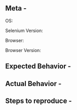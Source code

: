 ## Meta -
OS:  
<!-- Windows 10? OSX? -->
Selenium Version:  
<!-- 2.52.0, IDE, etc -->
Browser:  
<!-- Internet Explorer?  Firefox? 

FIREFOX 48+ IS ONLY COMPATIBLE WITH GECKODRIVER. Any issue logged here for 48+ will be closed as a duplicate of #2559

If the issue is with Google Chrome consider logging an issue with chromedriver instead:
https://sites.google.com/a/chromium.org/chromedriver/help

If the issue is with Microsoft Edge consider logging an issue with Microsoft instead:
https://developer.microsoft.com/en-us/microsoft-edge/platform/issues/

If the issue is with Firefox GeckoDriver (aka Marionette) consider logging an issue with Mozilla:
https://bugzilla.mozilla.org/buglist.cgi?product=Testing&component=Marionette

If the issue is with PhantomJS consider logging an issue with Ghostdriver:
https://github.com/detro/ghostdriver

-->

Browser Version:  
<!-- e.g.: 49.0.2623.87 (64-bit) -->

## Expected Behavior -

## Actual Behavior -

## Steps to reproduce -
<!-- 
Please be sure to include an SSCCE (Short, Self Contained, Correct [compilable] example) http://sscce.org/ 
If you can't provide a link to the page, consider creating a reproducible page on https://jsfiddle.net/
-->
